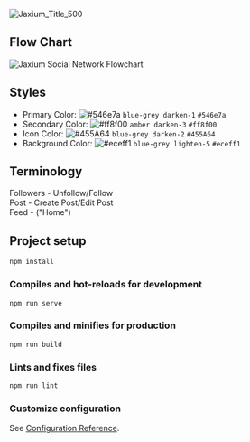 ![Jaxium_Title_500](https://user-images.githubusercontent.com/28573268/109910232-e4ac4100-7c64-11eb-9c33-2ac070d266f7.png)

## Flow Chart
![Jaxium Social Network Flowchart](https://user-images.githubusercontent.com/28573268/109909515-77e47700-7c63-11eb-8e14-1cfc2c9c74c8.png)

## Styles
- Primary Color: ![#546e7a](https://via.placeholder.com/15/546e7a/000000?text=+) `blue-grey darken-1` `#546e7a`
- Secondary Color: ![#ff8f00](https://via.placeholder.com/15/ff8f00/000000?text=+) `amber darken-3` `#ff8f00`
- Icon Color: ![#455A64](https://via.placeholder.com/15/455A64/000000?text=+) `blue-grey darken-2` `#455A64`
- Background Color: ![#eceff1](https://via.placeholder.com/15/eceff1/000000?text=+) `blue-grey lighten-5` `#eceff1`

## Terminology
Followers - Unfollow/Follow <br />
Post - Create Post/Edit Post <br />
Feed - ("Home")

## Project setup
```
npm install
```

### Compiles and hot-reloads for development
```
npm run serve
```

### Compiles and minifies for production
```
npm run build
```

### Lints and fixes files
```
npm run lint
```

### Customize configuration
See [Configuration Reference](https://cli.vuejs.org/config/).
